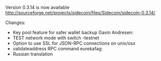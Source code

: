 Version 0.3.14 is now available
http://sourceforge.net/projects/sidecoin/files/Sidecoin/sidecoin-0.3.14/

Changes:
* Key pool feature for safer wallet backup
Gavin Andresen:
* TEST network mode with switch -testnet
* Option to use SSL for JSON-RPC connections on unix/osx
* validateaddress RPC command
eurekafag:
* Russian translation

